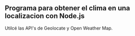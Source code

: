## Programa para obtener el clima en una localizacion con  Node.js

Utilcé las API's de Geolocate y Open Weather Map.